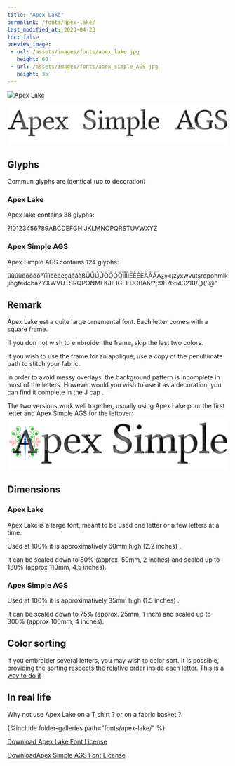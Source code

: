 ```yaml
---
title: "Apex Lake"
permalink: /fonts/apex-lake/
last_modified_at: 2023-04-23
toc: false
preview_image:
 - url: /assets/images/fonts/apex_lake.jpg
   height: 60
 - url: /assets/images/fonts/apex_simple_AGS.jpg
   height: 35
---
```

![Apex Lake](/assets/images/fonts/apex_lake.jpg)

![Apex Simple](/assets/images/fonts/apex_simple_AGS.jpg)



## Glyphs
Commun glyphs are identical (up to decoration)
### Apex Lake
Apex lake contains 38 glyphs:

?!0123456789ABCDEFGHIJKLMNOPQRSTUVWXYZ

### Apex Simple AGS
Apex Simple AGS contains 124 glyphs:

üûúùöõôóòñïîíìëêéèçäâáàßÜÛÚÙÖÔÓÒÏÎÍÌËÊÉÈÄÂÁÀ¿»«¡zyxwvutsrqponmlkjihgfedcbaZYXWVUTSRQPONMLKJIHGFEDCBA&!?;:9876543210/.,)('’@"


## Remark
Apex Lake est a quite large ornemental font. Each letter comes with a square frame. 

If you don not wish to embroider the frame, skip the last two colors.

If you wish to use the  frame for an appliqué, use a copy of the penultimate path to stitch your fabric.

In order to avoid messy overlays, the background pattern is incomplete in most of the letters. However would you wish to use it as a decoration, you can find it complete in the J cap .

The two versions work well together, usually using  Apex Lake pour the first letter and Apex Simple AGS for the leftover:
![Both_Apex](/assets/images/fonts/both_apex.png)

## Dimensions
### Apex Lake
Apex Lake  is a large font, meant to be used one letter or a few letters at a time.

Used at 100% it is approximatively 60mm  high (2.2 inches) . 

It can be scaled down to 80% (approx. 50mm,  2 inches) and scaled up to 130% (approx 110mm, 4.5 inches).

### Apex Simple AGS
Used at 100% it is approximatively 35mm  high (1.5 inches) . 

It can be scaled down to 75% (approx. 25mm,  1 inch) and scaled up to 300% (approx 100mm, 4 inches).


## Color sorting
If you embroider several letters, you may wish to color sort. It is possible, providing the sorting respects the relative order inside each letter. [This is a way to do it](https://inkstitch.org/en/docs/lettering/#color-sorting)

## In real life 

Why not use Apex Lake on a T shirt ? or on a fabric basket ?

{%include folder-galleries path="fonts/apex-lake/" %}

[Download Apex Lake Font License](https://github.com/inkstitch/inkstitch/tree/main/fonts/apex_lake/LICENSE)

[DownloadApex Simple AGS Font License](https://github.com/inkstitch/inkstitch/tree/main/fonts/apex_simple_AGS/LICENSE)
